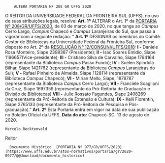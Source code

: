         ALTERA PORTARIA Nº 208 GR UFFS 2020  

 O REITOR DA UNIVERSIDADE FEDERAL DA FRONTEIRA SUL (UFFS), no uso de suas atribuições legais, resolve:   **Art. 1º**  ALTERAR o Art. 1º da [PORTARIA Nº 208/GR/UFFS/2020](https://www.uffs.edu.br/atos-normativos/portaria/gr/2020-0208), de 03 de março de 2020, no que tange ao *Campus*  Cerro Largo, *Campus*  Chapecó e *Campus*  Laranjeiras do Sul, que passa a vigorar com a seguinte redação: “ **Art. 1º**  DESIGNAR os membros do Comitê Gestor de Bibliotecas da Universidade Federal da Fronteira Sul, conforme disposto no Art. 2º da [RESOLUÇÃO Nº 12/CONSUNI/UFFS/2018](https://www.uffs.edu.br/atos-normativos/resolucao/consuni/2018-0012): **I -**  Daniele Rosa Monteiro, Siape 2398387 (Presidente); **II -**  Isac Soares Emidio, Siape 1196657(Vice-presidente); **III -**  Cristiano Silva de Carvalho, Siape 1764164 (representante da Biblioteca *Campus*  Passo Fundo); **IV -**  Suelen Spindola Bilhar, Siape 1421762 (representante da Biblioteca *Campus*  Laranjeiras do Sul); **V -**  Rafael Pinheiro de Almeida, Siape 1128114 (representante da Biblioteca *Campus*  Chapecó); **VI -**  Mirian Mello, Siape, 1879787 (representante da Biblioteca *Campus*  Cerro Largo); **VII -**  Franciele Scaglioni da Cruz, Siape 1697359 (representante da Pró-Reitoria de Graduação e Divisão de Bibliotecas) **VIII -**  Julie Rossato Fagundes, Siape 2408269 (representante da Pró-Reitoria de Extensão e Cultura); **IX -**  Kelli Fiorentin, Siape 2765133 (representante da Pró-Reitoria de Pesquisa e Pós-graduação).”   **Art. 2º**  Esta Portaria entra em vigor na data de sua publicação no Boletim Oficial da UFFS.        **Data do ato:** Chapecó-SC, 13 de agosto de 2020.   
 

    Marcelo Recktenvald   
 Reitor 

      Documento Histórico  [PORTARIA Nº 977/GR/UFFS/2020](https://www.uffs.edu.br/atos-normativos/portaria/gr/2020-0977/@@download/documento_historico)     
      